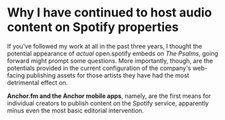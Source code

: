 # Why I have continued to host audio content on Spotify properties
If you've followed my work at all in the past three years, I thought the potential appearance of _actual_ open.spotify embeds on _The Psalms_, going forward might prompt some questions. More importantly, though, are the potentials provided in the current configuration of the company's web-facing publishing assets for those artists they have had the most detrimental effect on.

**Anchor.fm and the Anchor mobile apps**, namely, are the first means for individual creators to publish content on the Spotify service, apparently minus even the most basic editorial intervention.